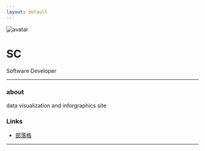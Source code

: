 ```yaml
---
layout: default
---
```


![avatar](avatar.jpg)

# SC

Software Developer

- - -

### about

data visualization and inforgraphics site

### Links

 * [部落格](https://blog.infographics.tw)

- - -
